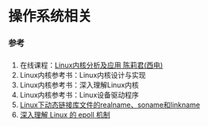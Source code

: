 # 操作系统相关

### 参考
##### 
1. 在线课程：[Linux内核分析及应用 陈莉君(西电)](https://www.xuetangx.com/course/XIYOU08091001441/1516763)
2. Linux内核参考书：Linux内核设计与实现
3. Linux内核参考书：深入理解Linux内核
4. Linux内核参考书：Linux设备驱动程序
5. [Linux下动态链接库文件的realname、soname和linkname](https://blog.csdn.net/J_H_C/article/details/98375371)
6. [深入理解 Linux 的 epoll 机制](https://mp.weixin.qq.com/s/YNgYwR3gYBICkAj_cesw2g)
